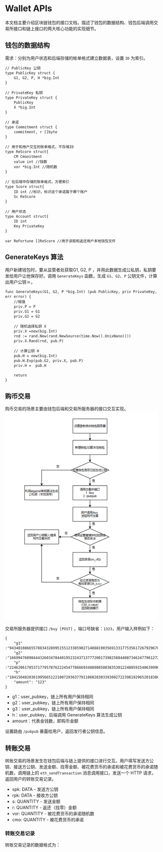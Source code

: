 # Wallet APIs 
本文档主要介绍区块链钱包的接口文档，描述了钱包的数据结构、钱包后端调用交易所接口和链上接口的两大核心功能的实现细节。

## 钱包的数据结构
需求：分别为用户状态和后端存储的帐单格式建立数据表，设置 `ID` 为索引。 
```Golang
// PublicKey 公钥
type PublicKey struct {
	G1, G2, P, H *big.Int
}

// PrivateKey 私钥
type PrivateKey struct {
	PublicKey
	X *big.Int
}

// 承诺
type Commitment struct {
	commitment, r []byte
}

// 用于和用户交互的账单格式，不存储ID
type ReScore struct{
    CM Cmooitment
    value int //钱数
    vor *big.Int //随机数
}

// 在后端中存储的账单格式，方便索引
type Score struct{
    ID int //标识，标识这个承诺属于哪个账户
    Sc ReScore
}

// 用户状态
type Account struct{
    ID int
    Key PrivateKey 
}

var ReFortune []ReScore //用于读取和返还用户本地钱包文件
```

## GenerateKeys 算法
用户新建钱包时，要从监管者处获取G1, G2, P ，并用此数据生成公私钥，私钥要发给用户让他保存好。调用 `GenerateKeys` 函数，生成 `G1`、`G2`、`P` 公钥文件，计算出用户公钥 `H` 。
```golang
func GenerateKeys(G1, G2, P *big.Int) (pub PublicKey, priv PrivateKey, err error) {
	//赋值
	priv.P = P	
	priv.G1 = G1	
	priv.G2 = G2

	// 随机选择私钥 X
	priv.X =new(big.Int)
	rnd := rand.New(rand.NewSource(time.Now().UnixNano()))
	priv.X.Rand(rnd, pub.P)

	// 计算公钥 H
	pub.H = new(big.Int)
	pub.H.Exp(pub.G2, priv.X, pub.P)
	priv.H =  pub.H

	return
}
```

## 购币交易
购币交易的场景主要由钱包后端和交易所服务器的接口交互实现。
![](img/buy.png)
  
交易所服务器提供接口 `/buy [POST]` ，端口号缺省：`1323`，用户输入样例如下：

```
{
	"g1"    :"9434010866557883432899515512338590271408819035691331775356172679296704297442",
	"g2"    :"16699476090444326034784401952324371377720017398258844087346247796127238764048",
	"p"     :"22462061785371779578762224547786669348890858038353012248859154063999614739741",
	"h"     :"1041504820361995665122100729363779110602830339300272239819296520183869996060",
	"amount": "123"
}
```
- g1：user_pubkey，链上所有用户保持相同
- g2：user_pubkey，链上所有用户保持相同
- g3：user_pubkey，链上所有用户保持相同
- h：user_pubkey，后端调用 GenerateKeys 算法生成公钥
- amount：代表金钱数，即购币金额

设置路由 `/pubpub` 暴露给用户，返回发行者公钥信息。

## 转账交易
转账交易的场景发生在钱包后端与链上提供的接口进行交互。用户填写发送方公钥、接送方公钥、发送金额、找零金额、被花费货币的承诺和被花费货币的承诺随机数，调用链上的 `eth_sendTransaction` 消息调用接口，发送一个 HTTP 请求，返回用户的转账交易记录。

- spk: DATA - 发送方公钥
- rpk: DATA - 接收方公钥
- s: QUANTITY - 发送金额
- r: QUANTITY - 返还（找零）金额
- vor: QUANTITY - 被花费货币的承诺随机数
- cmo: QUANTITY - 被花费货币的承诺

### 转账交易记录
转账交易记录的数据格式为：